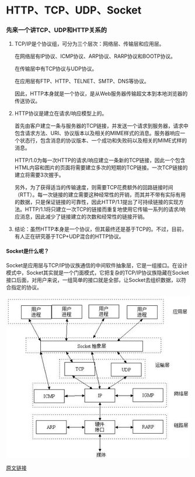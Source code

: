 # HTTP、TCP、UDP、Socket

### 先来一个讲TCP、UDP和HTTP关系的

1. TCP/IP是个协议组，可分为三个层次：网络层、传输层和应用层。

    在网络层有IP协议、ICMP协议、ARP协议、RARP协议和BOOTP协议。

    在传输层中有TCP协议与UDP协议。

    在应用层有FTP、HTTP、TELNET、SMTP、DNS等协议。

    因此，HTTP本身就是一个协议，是从Web服务器传输超文本到本地浏览器的传送协议。

2. HTTP协议是建立在请求/响应模型上的。

    首先由客户建立一条与服务器的TCP链接，并发送一个请求到服务器，请求中包含请求方法、URI、协议版本以及相关的MIME样式的消息。服务器响应一个状态行，包含消息的协议版本、一个成功和失败码以及相关的MIME式样的消息。

    HTTP/1.0为每一次HTTP的请求/响应建立一条新的TCP链接，因此一个包含HTML内容和图片的页面将需要建立多次的短期的TCP链接。一次TCP链接的建立将需要3次握手。

    另外，为了获得适当的传输速度，则需要TCP花费额外的回路链接时间（RTT）。每一次链接的建立需要这种经常性的开销，而其并不带有实际有用的数据，只是保证链接的可靠性，因此HTTP/1.1提出了可持续链接的实现方法。HTTP/1.1将只建立一次TCP的链接而重复地使用它传输一系列的请求/响应消息，因此减少了链接建立的次数和经常性的链接开销。

3. 结论：虽然HTTP本身是一个协议，但其最终还是基于TCP的。不过，目前，有人正在研究基于TCP+UDP混合的HTTP协议。



#### Socket是什么呢？

Socket是应用层与TCP/IP协议族通信的中间软件抽象层，它是一组接口。在设计模式中，Socket其实就是一个门面模式，它把复杂的TCP/IP协议族隐藏在Socket接口后面，对用户来说，一组简单的接口就是全部，让Socket去组织数据，以符合指定的协议。

![图片](img/HTTP、TCP、UDP、Socket-01.jpg)

[原文链接](http://blog.csdn.net/xijiaohuangcao/article/details/6105623)
